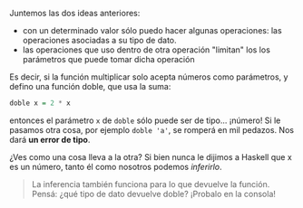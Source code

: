 Juntemos las dos ideas anteriores: 
  * con un determinado valor sólo puedo hacer algunas operaciones: las operaciones asociadas a su tipo de dato. 
  * las operaciones que uso dentro de otra operación  "limitan" los los parámetros que puede tomar dicha operación
  
Es decir, si la función multiplicar solo acepta números como parámetros, y defino una función doble, que usa la suma: 

```haskell
doble x = 2 * x
```

entonces el parámetro `x` de `doble` sólo puede ser de tipo... ¡número! Si le pasamos otra cosa, por ejemplo `doble 'a'`, se romperá en mil pedazos. Nos dará **un error de tipo**. 

¿Ves como una cosa lleva a la otra? Si bien nunca le dijimos a Haskell que x es un número, tanto él como nosotros podemos _inferirlo_.

> La inferencia también funciona para lo que devuelve la función. Pensá: ¿qué tipo de dato devuelve doble? ¡Probalo en la consola!